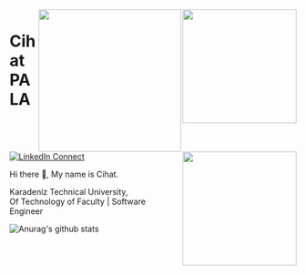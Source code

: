 <img width="200" align="right" src="https://www.illusiongroups.com/blog/wp-content/uploads/2018/09/3.gif">
<img width="250" align="right" src="https://user-images.githubusercontent.com/58518192/87162442-bf3e8180-c2e7-11ea-9f2a-53a50306b7ce.gif">
<img width="200" align="right" src="https://phoneky.co.uk/thumbs/screensavers/down/bollywood/android_x62wxs6t.gif">



# Cihat PALA

[![LinkedIn Connect](https://img.shields.io/badge/%20-Connect-black?color=14171A&labelColor=212121&logo=linkedin&logoColor=ffcc80)](https://www.linkedin.com/in/cihatpala/)

Hi there 👋, My name is Cihat.  <br>
 
Karadeniz Technical University, <br> Of Technology of Faculty | Software Engineer


![Anurag's github stats](https://github-readme-stats.vercel.app/api?username=cihatpala&show_icons=true&theme=merko)
